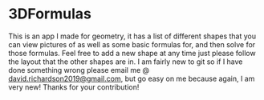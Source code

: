 # 3DFormulas
This is an app I made for geometry, it has a list of different shapes that you can view pictures of as well as some basic formulas for, and then solve for those formulas.  Feel free to add a new shape at any time just please follow the layout that the other shapes are in. I am fairly new to git so if I have done something wrong please email me @ david.richardson2019@gmail.com, but go easy on me because again, I am very new! Thanks for your contribution! 
